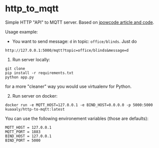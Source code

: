 # http_to_mqtt

Simple HTTP "API" to MQTT server. Based on [jpowcode article and code](http://jpowcode.com/http_to_mqtt.html).

Usage example:
- You want to send message: `d` in topic: `office/blinds`. Just do
```
http://127.0.0.1:5000/mqtt?topic=office/blinds&message=d
```

1. Run server locally:
```
git clone
pip install -r requirements.txt
python app.py
```
for a more "cleaner" way you would use virtualenv for Python.

2. Run server on docker:
```
docker run -e MQTT_HOST=127.0.0.1 -e BIND_HOST=0.0.0.0 -p 5000:5000 kuaaaly/http-to-mqtt:latest
```

You can use the following environement variables (those are defaults):
```
MQTT_HOST = 127.0.0.1
MQTT_PORT = 1883
BIND_HOST = 127.0.0.1
BIND_PORT = 5000
```
